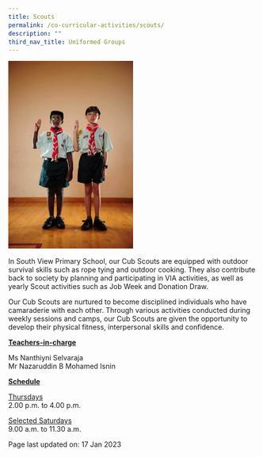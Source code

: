 ```yaml
---
title: Scouts
permalink: /co-curricular-activities/scouts/
description: ""
third_nav_title: Uniformed Groups
---
```

<img style="width: 50%;" src="/images/scouts.jpeg">
<p>In South View Primary School, our Cub Scouts are equipped with outdoor survival skills such as rope tying and outdoor cooking. They also contribute back to society by planning and participating in VIA activities, as well as yearly Scout activities such as Job Week and Donation Draw.</p>
<p>Our Cub Scouts are nurtured to become disciplined individuals who have camaraderie with each other. Through various activities conducted during weekly sessions and camps, our Cub Scouts are given the opportunity to develop their physical fitness, interpersonal skills and confidence.</p>
<p><u><strong>Teachers-in-charge</strong></u></p>
<p>Ms Nanthiyni Selvaraja<br>Mr Nazaruddin B Mohamed Isnin</p>
<p><u><strong>Schedule</strong></u></p>
<p><u>Thursdays<br></u>2.00 p.m. to 4.00 p.m.</p>
<p><u>Selected Saturdays<br></u>9.00 a.m. to 11.30 a.m.</p>
<p>Page last updated on: 17 Jan 2023</p>